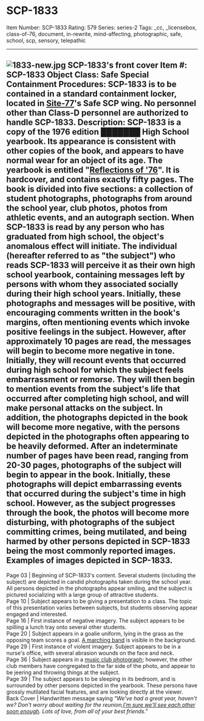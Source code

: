 # SCP-1833
Item Number: SCP-1833
Rating: 579
Series: series-2
Tags: _cc, _licensebox, class-of-76, document, in-rewrite, mind-affecting, photographic, safe, school, scp, sensory, telepathic

---

![1833-new.jpg](https://scp-wiki.wdfiles.com/local--files/scp-1833/1833-new.jpg)
SCP-1833's front cover
**Item #:** SCP-1833
**Object Class:** Safe
**Special Containment Procedures:** SCP-1833 is to be contained in a standard containment locker, located in [Site-77](/secure-facility-dossier-site-77)'s Safe SCP wing. No personnel other than Class-D personnel are authorized to handle SCP-1833.
**Description:** SCP-1833 is a copy of the 1976 edition ███████ High School yearbook. Its appearance is consistent with other copies of the book, and appears to have normal wear for an object of its age. The yearbook is entitled "[Reflections of '76](/remembrance)". It is hardcover, and contains exactly fifty pages. The book is divided into five sections: a collection of student photographs, photographs from around the school year, club photos, photos from athletic events, and an autograph section.
When SCP-1833 is read by any person who has graduated from high school, the object's anomalous effect will initiate. The individual (hereafter referred to as "the subject") who reads SCP-1833 will perceive it as their own high school yearbook, containing messages left by persons with whom they associated socially during their high school years. Initially, these photographs and messages will be positive, with encouraging comments written in the book's margins, often mentioning events which invoke positive feelings in the subject.
However, after approximately 10 pages are read, the messages will begin to become more negative in tone. Initially, they will recount events that occurred during high school for which the subject feels embarrassment or remorse. They will then begin to mention events from the subject's life that occurred after completing high school, and will make personal attacks on the subject. In addition, the photographs depicted in the book will become more negative, with the persons depicted in the photographs often appearing to be heavily deformed.
After an indeterminate number of pages have been read, ranging from 20-30 pages, photographs of the subject will begin to appear in the book. Initially, these photographs will depict embarrassing events that occurred during the subject's time in high school. However, as the subject progresses through the book, the photos will become more disturbing, with photographs of the subject committing crimes, being mutilated, and being harmed by other persons depicted in SCP-1833 being the most commonly reported images.
Examples of images depicted in SCP-1833.  
---  
Page 03 | Beginning of SCP-1833's content. Several students (including the subject) are depicted in candid photographs taken during the school year. All persons depicted in the photographs appear smiling, and the subject is pictured socializing with a large group of attractive students.  
Page 10 | Subject appears to be giving a presentation to a class. The topic of this presentation varies between subjects, but students observing appear engaged and interested.  
Page 16 | First instance of negative imagery. The subject appears to be spilling a lunch tray onto several other students.  
Page 20 | Subject appears in a goalie uniform, lying in the grass as the opposing team scores a goal. [A marching band](/scp-332) is visible in the background.  
Page 29 | First instance of violent imagery. Subject appears to be in a nurse's office, with several abrasion wounds on the face and neck.  
Page 36 | Subject appears in a [music club photograph](/scp-814); however, the other club members have congregated to the far side of the photo, and appear to be jeering and throwing things at the subject.  
Page 39 | The subject appears to be sleeping in its bedroom, and is surrounded by other persons depicted in the yearbook. These persons have grossly mutilated facial features, and are looking directly at the viewer.  
Back Cover | Handwritten message saying _"We've had a great year, haven't we? Don't worry about waiting for the reunion,[I'm sure we'll see each other soon enough](/scp-2316). Lots of love, from all of your best friends."_